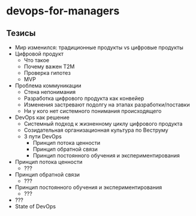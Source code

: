 # devops-for-managers
## Тезисы
- Мир изменился: традиционные продукты vs цифровые продукты
- Цифровой продукт
    - Что такое
    - Почему важен Т2М
    - Проверка гипотез
    - MVP
- Проблема коммуникации
    - Стена непонимания
    - Разработка цифрового продукта как конвейер
    - Изменения застревают подолгу на этапах разработки/поставки
    - Ни у кого нет системного понимания происходящего
- DevOps как решение
    - Системный подход к жизненному циклу цифрового продукта
    - Созидательная организационная культура по Веструму
    - 3 пути DevOps
        - Принцип потока ценности
        - Принцип обратной связи
        - Принцип постоянного обучения и экспериментирования
- Принцип потока ценности
    - ???
- Принцип обратной связи
    - ???
- Принцип постоянного обучения и экспериментирования
    - ???
- ???
- State of DevOps
